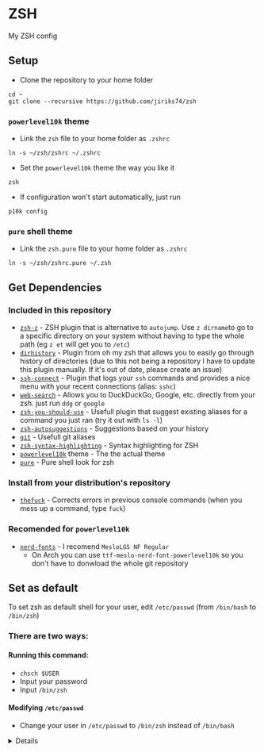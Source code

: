 # ZSH
My ZSH config

## Setup
  - Clone the repository to your home folder
```
cd ~
git clone --recursive https://github.com/jiriks74/zsh
```
### `powerlevel10k` theme
  - Link the `zsh` file to your home folder as `.zshrc`
```
ln -s ~/zsh/zshrc ~/.zshrc
```
  - Set the `powerlevel10k` theme the way you like it
```
zsh
```
  - If configuration won't start automatically, just run
```
p10k config
```
### `pure` shell theme
  - Link the `zsh.pure` file to your home folder as `.zshrc`
```
ln -s ~/zsh/zshrc.pure ~/.zsh
```  

## Get Dependencies

### Included in this repository
  - [`zsh-z`](https://github.com/agkozak/zsh-z) - ZSH plugin that is alternative to `autojump`. Use `z dirname`to go to a specific directory on your system without having to type the whole path (eg `z et` will get you to `/etc`)
  - [`dirhistory`](https://github.com/ohmyzsh/ohmyzsh/tree/master/plugins/dirhistory) - Plugin from oh my zsh that allows you to easily go through history of directories (due to this not being a repository I have to update this plugin manually. If it's out of date, please create an issue)
  - [`ssh-connect`](https://github.com/gko/ssh-connect) - Plugin that logs your `ssh` commands and provides a nice menu with your recent connections (alias: `sshc`)
  - [`web-search`](https://github.com/sineto/web-search) - Allows you to DuckDuckGo, Google, etc. directly from your zsh. just run `ddg` or `google`
  - [`zsh-you-should-use`](https://github.com/MichaelAquilina/zsh-you-should-use) - Usefull plugin that suggest existing aliases for a command you just ran (try it out with `ls -l`)
  - [`zsh-autosuggestions`](https://github.com/zsh-users/zsh-autosuggestions) - Suggestions based on your history
  - [`git`](https://github.com/davidde/git) - Usefull git aliases
  - [`zsh-syntax-highlighting`](https://github.com/zsh-users/zsh-syntax-highlighting) - Syntax highlighting for ZSH
  - [`powerlevel10k`](https://github.com/romkatv/powerlevel10k) theme - The the actual theme
  - [`pure`](https://github.com/sindresorhus/pure) - Pure shell look for zsh

### Install from your distribution's repository
  - [`thefuck`](https://github.com/nvbn/thefuck) - Corrects errors in previous console commands (when you mess up a command, type `fuck`)

### Recomended for `powerlevel10k`
  - [`nerd-fonts`](https://github.com/ryanoasis/nerd-fonts "nerd-fonts github page") - I recomend `MesloLGS NF Regular`
      - On Arch you can use `ttf-meslo-nerd-font-powerlevel10k` so you don't have to donwload the whole git repository

## Set as default
To set zsh as default shell for your user, edit `/etc/passwd` (from `/bin/bash` to `/bin/zsh`)

### There are two ways:
#### Running this command:
- ```chsch $USER```
- Input your password
- Input `/bin/zsh`

#### Modifying `/etc/passwd`
  * Change your user in `/etc/passwd` to `/bin/zsh` instead of `/bin/bash`
<details>

  * Find line containing your username
  * Change the end of the line
    From: ...`:/bin/bash`

    To:   ...`:/bin/zsh`
</details>
